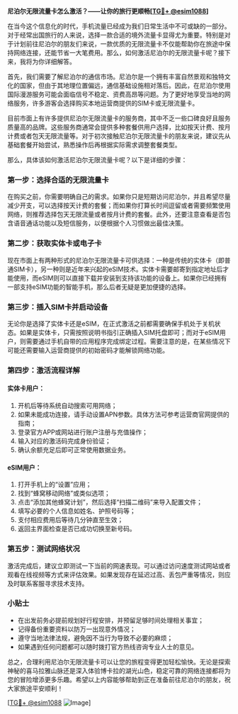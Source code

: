 **尼泊尔无限流量卡怎么激活？——让你的旅行更顺畅[[TG💪+ @esim1088](https://t.me/s/esim1088)]**

在当今这个信息化的时代，手机流量已经成为我们日常生活中不可或缺的一部分。对于经常出国旅行的人来说，选择一款合适的境外流量卡显得尤为重要。特别是对于计划前往尼泊尔的朋友们来说，一款优质的无限流量卡不仅能帮助你在旅途中保持网络连接，还能节省一大笔费用。那么，如何激活尼泊尔的无限流量卡呢？接下来，我将为你详细解答。

首先，我们需要了解尼泊尔的通信市场。尼泊尔是一个拥有丰富自然景观和独特文化的国家，但由于其地理位置偏远，通信基础设施相对落后。因此，在尼泊尔使用国际漫游服务可能会面临信号不稳定、资费高昂等问题。为了更好地享受当地的网络服务，许多游客会选择购买本地运营商提供的SIM卡或无限流量卡。

目前市面上有许多提供尼泊尔无限流量卡的服务商，其中不乏一些口碑良好且服务质量高的品牌。这些服务商通常会提供多种套餐供用户选择，比如按天计费、按月计费或者包天无限流量等。对于初次接触尼泊尔无限流量卡的朋友来说，建议先从基础套餐开始尝试，熟悉操作后再根据实际需求调整套餐类型。

那么，具体该如何激活尼泊尔无限流量卡呢？以下是详细的步骤：

### 第一步：选择合适的无限流量卡

在购买之前，你需要明确自己的需求。如果你只是短期访问尼泊尔，并且希望尽量减少开支，可以选择按天计费的套餐；而如果你打算长时间逗留或者需要频繁使用网络，则推荐选择包天无限流量或者按月计费的套餐。此外，还要注意查看是否包含语音通话功能以及短信服务，以便根据个人习惯做出最佳决策。

### 第二步：获取实体卡或电子卡

现在市面上有两种形式的尼泊尔无限流量卡可供选择：一种是传统的实体卡（即普通SIM卡），另一种则是近年来兴起的eSIM技术。实体卡需要邮寄到指定地址后才能使用，而eSIM则可以直接下载并安装到支持该功能的设备上。如果你已经拥有一部支持eSIM功能的智能手机，那么后者无疑是更加便捷的选择。

### 第三步：插入SIM卡并启动设备

无论你是选择了实体卡还是eSIM，在正式激活之前都需要确保手机处于关机状态。如果是实体卡，只需按照说明书指引正确插入SIM托盘即可；而对于eSIM用户，则需要通过手机自带的应用程序完成绑定过程。需要注意的是，在某些情况下可能还需要输入运营商提供的初始密码才能解锁网络功能。

### 第四步：激活流程详解

#### 实体卡用户：
1. 开机后等待系统自动搜索可用网络；
2. 如果未能成功连接，请手动设置APN参数。具体方法可参考运营商官网提供的指南；
3. 登录官方APP或网站进行账户注册与充值操作；
4. 输入对应的激活码完成身份验证；
5. 确认余额充足后即可正常使用数据业务。

#### eSIM用户：
1. 打开手机上的“设置”应用；
2. 找到“蜂窝移动网络”或类似选项；
3. 点击“添加其他蜂窝计划”，然后选择“扫描二维码”来导入配置文件；
4. 填写必要的个人信息如姓名、护照号码等；
5. 支付相应费用后等待几分钟直至生效；
6. 返回主界面检查是否已成功切换至新号码。

### 第五步：测试网络状况

激活完成后，建议立即测试一下当前的网速表现。可以通过访问速度测试网站或者观看在线视频等方式来评估效果。如果发现存在延迟过高、丢包严重等情况，则应及时联系客服寻求技术支持。

### 小贴士

- 在出发前务必提前规划好行程安排，并预留足够时间处理相关事宜；
- 记得备份重要资料以防万一出现意外情况；
- 遵守当地法律法规，避免因不当行为导致不必要的麻烦；
- 如果遇到任何问题都可以随时拨打官方热线咨询专业人士的意见。

总之，合理利用尼泊尔无限流量卡可以让您的旅程变得更加轻松愉快。无论是探索神秘的喜马拉雅山脉还是深入体验博卡拉的湖光山色，稳定可靠的网络连接都将为您的冒险增添更多乐趣。希望以上内容能够帮助到正在准备前往尼泊尔的朋友，祝大家旅途平安顺利！

[[TG💪+ @esim1088](https://t.me/s/esim1088) ![Image](https://i.postimg.cc/4NQfJmqS/Snipaste-2025-05-13-00-14-12.png)]